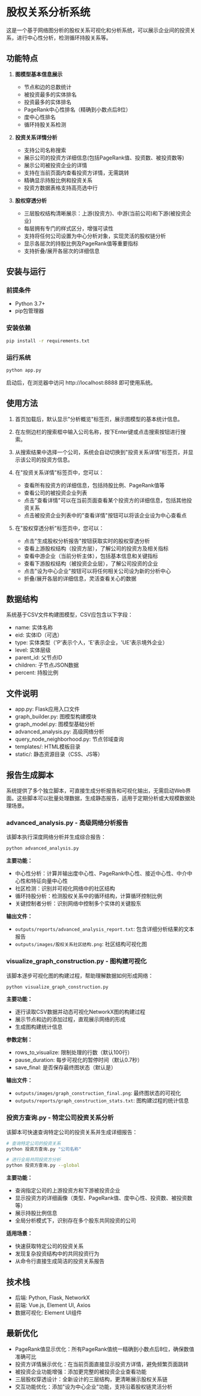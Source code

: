 # 股权关系分析系统

这是一个基于网络图分析的股权关系可视化和分析系统，可以展示企业间的投资关系，进行中心性分析，检测循环持股关系等。

## 功能特点

1. **图模型基本信息展示**
   - 节点和边的总数统计
   - 被投资最多的实体排名
   - 投资最多的实体排名
   - PageRank中心性排名（精确到小数点后8位）
   - 度中心性排名
   - 循环持股关系检测

2. **投资关系详情分析**
   - 支持公司名称搜索
   - 展示公司的投资方详细信息(包括PageRank值、投资数、被投资数等)
   - 展示公司被投资企业的详情
   - 支持在当前页面内查看投资方详情，无需跳转
   - 精确显示持股比例和投资关系
   - 投资方数据表格支持高亮选中行

3. **股权穿透分析**
   - 三层股权结构清晰展示：上游(投资方)、中游(当前公司)和下游(被投资企业)
   - 每层拥有专门的样式区分，增强可读性
   - 支持将任何公司设置为中心分析对象，实现灵活的股权链分析
   - 显示各层次的持股比例及PageRank值等重要指标
   - 支持折叠/展开各层次的详细信息

## 安装与运行

### 前提条件

- Python 3.7+
- pip包管理器

### 安装依赖

```bash
pip install -r requirements.txt
```

### 运行系统

```bash
python app.py
```

启动后，在浏览器中访问 http://localhost:8888 即可使用系统。

## 使用方法

1. 首页加载后，默认显示"分析概览"标签页，展示图模型的基本统计信息。

2. 在左侧边栏的搜索框中输入公司名称，按下Enter键或点击搜索按钮进行搜索。

3. 从搜索结果中选择一个公司，系统会自动切换到"投资关系详情"标签页，并显示该公司的投资方信息。

4. 在"投资关系详情"标签页中，您可以：
   - 查看所有投资方的详细信息，包括持股比例、PageRank值等
   - 查看公司的被投资企业列表
   - 点击"查看详情"可以在当前页面查看某个投资方的详细信息，包括其他投资关系
   - 点击被投资企业列表中的"查看详情"按钮可以将该企业设为中心查看点

5. 在"股权穿透分析"标签页中，您可以：
   - 点击"生成股权分析报告"按钮获取实时的股权穿透分析
   - 查看上游股权结构（投资方层），了解公司的投资方及相关指标
   - 查看中游企业（当前分析主体），包括基本信息和关键指标
   - 查看下游股权结构（被投资企业层），了解公司投资的企业
   - 点击"设为中心企业"按钮可以将任何相关公司设为新的分析中心
   - 折叠/展开各层的详细信息，灵活查看关心的数据

## 数据结构

系统基于CSV文件构建图模型，CSV应包含以下字段：
- name: 实体名称
- eid: 实体ID（可选）
- type: 实体类型（'P'表示个人，'E'表示企业，'UE'表示境外企业）
- level: 实体层级
- parent_id: 父节点ID
- children: 子节点JSON数据
- percent: 持股比例

## 文件说明

- app.py: Flask应用入口文件
- graph_builder.py: 图模型构建模块
- graph_model.py: 图模型基础分析
- advanced_analysis.py: 高级网络分析
- query_node_neighborhood.py: 节点邻域查询
- templates/: HTML模板目录
- static/: 静态资源目录（CSS、JS等）

## 报告生成脚本

系统提供了多个独立脚本，可直接生成分析报告和可视化输出，无需启动Web界面。这些脚本可以批量处理数据，生成静态报告，适用于定期分析或大规模数据处理场景。

### advanced_analysis.py - 高级网络分析报告

该脚本执行深度网络分析并生成综合报告：

```bash
python advanced_analysis.py
```

**主要功能：**
- 中心性分析：计算并输出度中心性、PageRank中心性、接近中心性、中介中心性和特征向量中心性
- 社区检测：识别并可视化网络中的社区结构
- 循环持股分析：检测股权关系中的循环结构，计算循环控制比例
- 关键控制者分析：识别网络中控制多个实体的关键股东

**输出文件：**
- `outputs/reports/advanced_analysis_report.txt`: 包含详细分析结果的文本报告
- `outputs/images/股权关系社区结构.png`: 社区结构可视化图

### visualize_graph_construction.py - 图构建可视化

该脚本逐步可视化图的构建过程，帮助理解数据如何形成网络：

```bash
python visualize_graph_construction.py
```

**主要功能：**
- 逐行读取CSV数据并动态可视化NetworkX图的构建过程
- 展示节点和边的添加过程，直观展示网络的形成
- 生成图构建统计信息

**参数定制：**
- rows_to_visualize: 限制处理的行数（默认100行）
- pause_duration: 每步可视化的暂停时间（默认0.7秒）
- save_final: 是否保存最终图状态（默认是）

**输出文件：**
- `outputs/images/graph_construction_final.png`: 最终图状态的可视化
- `outputs/reports/graph_construction_stats.txt`: 图构建过程的统计信息

### 投资方查询.py - 特定公司投资关系分析

该脚本可快速查询特定公司的投资关系并生成详细报告：

```bash
# 查询特定公司的投资关系
python 投资方查询.py "公司名称"

# 进行全局共同投资方分析
python 投资方查询.py --global
```

**主要功能：**
- 查询指定公司的上游投资方和下游被投资企业
- 显示投资方的详细画像（类型、PageRank值、度中心性、投资数、被投资数等）
- 展示持股比例信息
- 全局分析模式下，识别存在多个股东共同投资的公司

**适用场景：**
- 快速获取特定公司的投资关系
- 发现复杂投资结构中的共同投资行为
- 从命令行直接生成简洁的投资关系报告

## 技术栈

- 后端: Python, Flask, NetworkX
- 前端: Vue.js, Element UI, Axios
- 数据可视化: Element UI组件 

## 最新优化

- PageRank值显示优化：所有PageRank值统一精确到小数点后8位，确保数值准确可比
- 投资方详情展示优化：在当前页面直接显示投资方详情，避免频繁页面跳转
- 被投资企业功能增强：添加更完整的被投资企业查看功能
- 三层股权穿透设计：全新设计的三层结构，更清晰展示股权关系链
- 交互功能优化：添加"设为中心企业"功能，支持沿着股权链灵活分析 